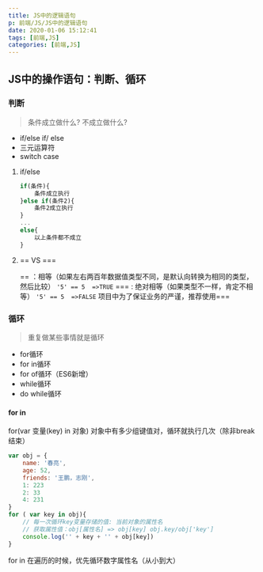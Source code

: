 ```yaml
---
title: JS中的逻辑语句
p: 前端/JS/JS中的逻辑语句
date: 2020-01-06 15:12:41
tags: [前端,JS]
categories: [前端,JS]
---
```

## JS中的操作语句：判断、循环

### 判断

> 条件成立做什么? 不成立做什么?

- if/else if/ else
- 三元运算符
- switch case

1. if/else

    ```js
    if(条件){
        条件成立执行
    }else if(条件2){
        条件2成立执行
    }
    ...
    else{
        以上条件都不成立
    }
    ```

2. == VS ===

    == ：相等（如果左右两百年数据值类型不同，是默认向转换为相同的类型，然后比较）
    `'5' == 5  =>TRUE`
    === : 绝对相等（如果类型不一样，肯定不相等）
    `'5' == 5  =>FALSE`
    项目中为了保证业务的严谨，推荐使用===

### 循环

> 重复做某些事情就是循环

- for循环
- for in循环
- for of循环（ES6新增）
- while循环
- do while循环

#### for in

for(var 变量(key) in 对象)
对象中有多少组键值对，循环就执行几次（除非break结束）

```js
var obj = {
    name: '春亮',
    age: 52,
    friends: '王鹏，志刚',
    1: 223
    2: 33
    4: 231
}
for ( var key in obj){
    // 每一次循环key变量存储的值: 当前对象的属性名
    // 获取属性值：obj[属性名] => obj[key] obj.key/obj['key']
    console.log('' + key + '' + obj[key])
}
```

for in 在遍历的时候，优先循环数字属性名（从小到大）
